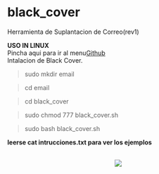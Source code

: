 # black_cover

<p>Herramienta de Suplantacion de Correo(rev1)</p>
<b>USO IN LINUX</b>
<br>
Pincha aqui para ir al menu<a href="https://github.com/oscarsanchezt">Github</a>
<br>
Intalacion de Black Cover.

>sudo mkdir email

>cd email

>cd black_cover

>sudo chmod 777 black_cover.sh

>sudo bash black_cover.sh



 <b>leerse cat intrucciones.txt para ver los ejemplos</b>
 <br>
 <br>
 <div align='center'>
 <img src="https://i.imgur.com/hu93ECs.png">
 </div>
 
